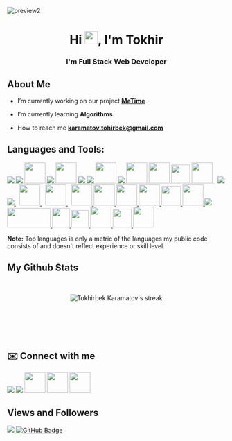 ![preview2](https://user-images.githubusercontent.com/76901834/168906876-8f21dd56-558d-417a-bd59-6fbf57e6aea3.gif)

<h1 align="center">Hi <img src="https://raw.githubusercontent.com/MartinHeinz/MartinHeinz/master/wave.gif" width="30" height="30">, I'm Tokhir</h1>
<h3 align="center">I'm Full Stack Web Developer</h3>


## About Me

-  I’m currently working on our project **[MeTime](https://github.com/Tokhirbek-creator/MeTime-Back)**

-  I’m currently learning **Algorithms.**
  
-  How to reach me **karamatov.tohirbek@gmail.com**

## Languages and Tools:

<p align="left"> 
    <a href="https://reactjs.org/" target="_blank"> <img src="https://img.icons8.com/color/48/000000/react-native.png"/> </a>
    <a href="https://redux.js.org" target="_blank"> <img src="https://img.icons8.com/color/48/000000/redux.png"/> </a>
    <a href="https://vuejs.org/" target="_blank"> <img src="https://img.icons8.com/color/344/vue-js.png" width="48" height="48"/> </a>
    <a href="https://www.javascript.com/" target="_blank"> <img src="https://img.icons8.com/color/48/000000/javascript.png"/> </a> 
    <a href="https://www.typescriptlang.org/" target="_blank"> <img src="https://img.icons8.com/color/344/typescript.png" width="48" height="48"/></a>
    <a href="https://www.w3.org/html/" target="_blank"> <img src="https://img.icons8.com/color/48/000000/html-5.png"/> </a> 
    <a href="https://www.w3schools.com/css/" target="_blank"> <img src="https://img.icons8.com/color/48/000000/css3.png"/> </a> 
    <a href="https://sass-lang.com/" target="_blank"> <img src="https://img.icons8.com/color/344/sass-avatar.png" width="48" height="48"/> </a> 
    <a href="https://getbootstrap.com" target="_blank"> <img src="https://img.icons8.com/color/48/000000/bootstrap.png"/> </a> 
    <a href="https://www.docker.com/" target="_blank"> <img src="https://img.icons8.com/fluency/344/docker.png" width="48" height="48"/> </a>
    <a href="https://redis.io/" target="_blank"> <img src="https://img.icons8.com/color/344/redis.png" width="48" height="48"/> </a>
    <a href="https://clickhouse.com/" target="_blank"> <img src="https://upload.wikimedia.org/wikipedia/commons/0/0e/Clickhouse.png" width="43" height="43"/> </a>
    <a style="padding-right:8px;" href="https://firebase.google.com/" target="_blank"> <img src="https://img.icons8.com/color/344/firebase.png" width="48" height="48"/> </a>
    <a style="padding-right:8px;" href="https://nodejs.org" target="_blank"> <img src="https://img.icons8.com/color/48/000000/nodejs.png"/> </a> 
    <a style="padding-right:8px;" href="https://www.mysql.com/" target="_blank"> <img src="https://img.icons8.com/fluent/50/000000/mysql-logo.png"/> </a>
    <a style="padding-right:8px;" href="https://www.mongodb.com/" target="_blank"> <img src="https://img.icons8.com/color/344/mongodb.png" width="48" height="48"/> </a> 
    <a style="padding-right:8px;" href="https://graphql.org/" target="_blank"> <img src="https://img.icons8.com/color/344/graphql.png" width="48" height="48"/> </a> 
    <a href="https://www.postgresql.org/" target="_blank"> <img src="https://img.icons8.com/color/344/postgreesql.png" width="48" height="48"/> </a>
    <a href="https://cloudinary.com/" target="_blank"> <img src="https://yktoo.solutions/images/logos/cloudinary-logo.png" width="48" height="48"/> </a>
    <a href="https://www.heroku.com/" target="_blank"> <img src="https://img.icons8.com/color/344/heroku.png" width="48" height="48" /> </a> 
    <a href="https://vercel.com/" target="_blank"> <img src="https://img.icons8.com/material-sharp/344/verge.png" width="48" height="48" /> </a> 
    <a href="https://postman.com" target="_blank"> <img src="https://www.vectorlogo.zone/logos/getpostman/getpostman-icon.svg" width="45" height="45"/> </a> 
    <a href="https://www.linux.org/" target="_blank"> <img src="https://img.icons8.com/color/344/linux--v1.png" width="48" height="48"/> </a> 
    <a href="https://git-scm.com/" target="_blank"> <img src="https://img.icons8.com/color/48/000000/git.png"/> </a> 
    <a href="https://expressjs.com" target="_blank"> <img src="https://cdn.worldvectorlogo.com/logos/express-109.svg" width="100" height="45"/> </a> 
    <a href="https://sequelize.org/" target="_blank"> <img src="https://seeklogo.com/images/S/sequelize-logo-9A5075DB9F-seeklogo.com.png" width="40" height="45"/> </a>
    <a href="https://jestjs.io/" target="_blank"> <img src="https://seeklogo.com/images/J/jest-logo-F9901EBBF7-seeklogo.com.png" width="40" height="40"/> </a>
    <a href="https://bitbucket.org/" target="_blank"> <img src="https://img.icons8.com/color/344/bitbucket.png" width="48" height="48"/> </a>
    <a href="https://www.figma.com/" target="_blank"> <img src="https://user-images.githubusercontent.com/76901834/193477152-7c228ba4-a36f-4746-b469-6667f9712025.gif" width="43" height="43"/> </a>
    <a href="https://jira.atlassian.com/" target="_blank"> <img src="https://img.icons8.com/color/452/jira.png" width="48" height="48"/> </a>

</p>
<b>Note:</b> Top languages is only a metric of the languages my public code consists of and doesn't reflect experience or skill level.
<br/>

## My Github Stats

  <br/>
    
<p align="center">
   <img title="🔥 Get streak stats for your profile at git.io/streak-stats" alt="Tokhirbek Karamatov's streak" src="https://github-readme-streak-stats.herokuapp.com/?user=Tokhirbek-creator&theme=black-ice&hide_border=true&stroke=0000&background=060A0CD0"/>
</p>

<br/>
<br/>

<br/>
<br/>

## ✉️ Connect with me
<p align="left">


<a href = "https://twitter.com/karamattov"><img src="https://img.icons8.com/fluent/48/000000/twitter.png"/></a>
<a href = "https://www.instagram.com/karamattov"><img src="https://img.icons8.com/fluent/48/000000/instagram-new.png"/></a>
<a href = "mailto:karamattov@gmail.com"><img src="https://img.icons8.com/fluency/344/gmail-new.png" width="48" height="48"/></a>
<a href = "https://t.me/karamattov"><img src="https://img.icons8.com/color/344/telegram-app--v5.png" width="48" height="48"/></a>
<a href = "https://vk.com/karamattov"><img src="https://img.icons8.com/color/344/vk-circled.png" width="48" height="48"/></a>

</p>

## Views and Followers
<a href="https://github.com/Tokhirbek-creator/github-profile-views-counter">
    <img src="https://komarev.com/ghpvc/?username=Tokhirbek-creator">
</a>
<a href="https://github.com/Tokhirbek-creator?tab=followers"><img src="https://img.shields.io/github/followers/Tokhirbek-creator?label=Followers&style=social" alt="GitHub Badge"></a>
